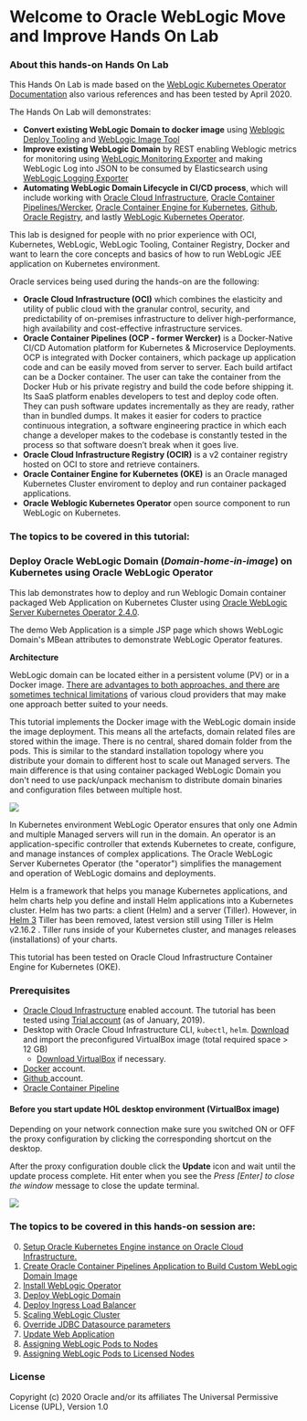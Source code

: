 # Welcome to Oracle WebLogic Move and Improve Hands On Lab #

### About this hands-on Hands On Lab ###

This Hands On Lab is made based on the [WebLogic Kubernetes Operator Documentation](https://oracle.github.io/weblogic-kubernetes-operator/) also various references and has been tested by April 2020.

The Hands On Lab will demonstrates:
+ **Convert existing WebLogic Domain to docker image** using [Weblogic Deploy Tooling](https://github.com/oracle/weblogic-deploy-tooling) and [WebLogic Image Tool](https://github.com/oracle/weblogic-image-tool)
+ **Improve existing WebLogic Domain** by REST enabling Weblogic metrics for monitoring using [WebLogic Monitoring Exporter](https://github.com/oracle/weblogic-monitoring-exporter) and making WebLogic Log into JSON to be consumed by Elasticsearch using [WebLogic Logging Exporter](https://github.com/oracle/weblogic-logging-exporter) 
+ **Automating WebLogic Domain Lifecycle in CI/CD process**, which will include working with [Oracle Cloud Infrastructure](https://docs.cloud.oracle.com/en-us/iaas/Content/GSG/Concepts/baremetalintro.htm), [Oracle Container Pipelines/Wercker](https://docs.oracle.com/en/cloud/iaas/wercker-cloud/wercm/), [Oracle Container Engine for Kubernetes](https://docs.cloud.oracle.com/en-us/iaas/Content/ContEng/Concepts/contengoverview.htm), [Github](https://github.com/), [Oracle Registry](https://docs.cloud.oracle.com/en-us/iaas/Content/Registry/Concepts/registryoverview.htm), and lastly [WebLogic Kubernetes Operator](https://github.com/oracle/weblogic-kubernetes-operator).

This lab is designed for people with no prior experience with OCI, Kubernetes, WebLogic, WebLogic Tooling, Container Registry, Docker and want to learn the core concepts and basics of how to run WebLogic JEE application on Kubernetes environment.

Oracle services being used during the hands-on are the following:

+ **Oracle Cloud Infrastructure (OCI)** which combines the elasticity and utility of public cloud with the granular control, security, and predictability of on-premises infrastructure to deliver high-performance, high availability and cost-effective infrastructure services.
+ **Oracle Container Pipelines (OCP - former Wercker)** is a Docker-Native CI/CD  Automation platform for Kubernetes & Microservice Deployments. OCP is integrated with Docker containers, which package up application code and can be easily moved from server to server. Each build artifact can be a Docker container. The user can take the container from the Docker Hub or his private registry and build the code before shipping it. Its SaaS platform enables developers to test and deploy code often. They can push software updates incrementally as they are ready, rather than in bundled dumps. It makes it easier for coders to practice continuous integration, a software engineering practice in which each change a developer makes to the codebase is constantly tested in the process so that software doesn’t break when it goes live.
+ **Oracle Cloud Infrastructure Registry (OCIR)** is a v2 container registry hosted on OCI to store and retrieve containers.
+ **Oracle Container Engine for Kubernetes (OKE)** is an Oracle managed Kubernetes Cluster enviroment to deploy and run container packaged applications.
+ **Oracle Weblogic Kubernetes Operator** open source component to run WebLogic on Kubernetes.

### The topics to be covered in this tutorial: ###

### Deploy Oracle WebLogic Domain (*Domain-home-in-image*) on Kubernetes using Oracle WebLogic Operator  ###

This lab demonstrates how to deploy and run Weblogic Domain container packaged Web Application on Kubernetes Cluster using [Oracle WebLogic Server Kubernetes Operator 2.4.0](https://github.com/oracle/weblogic-kubernetes-operator).

The demo Web Application is a simple JSP page which shows WebLogic Domain's MBean attributes to demonstrate WebLogic Operator features.

**Architecture**

WebLogic domain can be located either in a persistent volume (PV) or in a Docker image. [There are advantages to both approaches, and there are sometimes technical limitations](https://github.com/oracle/weblogic-kubernetes-operator/blob/2.0/site/domains.md#create-and-manage-weblogic-domains) of various cloud providers that may make one approach better suited to your needs.

This tutorial implements the Docker image with the WebLogic domain inside the image deployment. This means all the artefacts, domain related files are stored within the image. There is no central, shared domain folder from the pods. This is similar to the standard installation topology where you distribute your domain to different host to scale out Managed servers. The main difference is that using container packaged WebLogic Domain you don't need to use pack/unpack mechanism to distribute domain binaries and configuration files between multiple host.

![](tutorials/images/wlsonk8s.domain-home-in-image.png)

In Kubernetes environment WebLogic Operator ensures that only one Admin and multiple Managed servers will run in the domain. An operator is an application-specific controller that extends Kubernetes to create, configure, and manage instances of complex applications. The Oracle WebLogic Server Kubernetes Operator (the "operator") simplifies the management and operation of WebLogic domains and deployments.

Helm is a framework that helps you manage Kubernetes applications, and helm charts help you define and install Helm applications into a Kubernetes cluster. Helm has two parts: a client (Helm) and a server (Tiller). However, in [Helm 3](https://helm.sh/blog/helm-3-released/) Tiller has been removed, latest version still using Tiller is Helm v2.16.2 . Tiller runs inside of your Kubernetes cluster, and manages releases (installations) of your charts.

This tutorial has been tested on Oracle Cloud Infrastructure Container Engine for Kubernetes (OKE).

### Prerequisites ###

- [Oracle Cloud Infrastructure](https://cloud.oracle.com/en_US/cloud-infrastructure) enabled account. The tutorial has been tested using [Trial account](https://myservices.us.oraclecloud.com/mycloud/signup) (as of January, 2019).
- Desktop with Oracle Cloud Infrastructure CLI, `kubectl`, `helm`. [Download](https://drive.google.com/open?id=11CvOZ-j50-2q9-rrQmxpEwmQZbPMkw2a) and import the preconfigured VirtualBox image (total required space > 12 GB)
  - [Download VirtualBox](https://www.virtualbox.org/wiki/Downloads) if necessary.
- [Docker](https://hub.docker.com/) account.
- [Github ](sign.up.github.md) account.
- [Oracle Container Pipeline](sign.up.wercker.md)

#### Before you start update HOL desktop environment (VirtualBox image) ####

Depending on your network connection make sure you switched ON or OFF the proxy configuration by clicking the corresponding shortcut on the desktop.

After the proxy configuration double click the **Update** icon and wait until the update process complete. Hit enter when you see the *Press [Enter] to close the window* message to close the update terminal.

![](tutorials/images/update.HOL.png)

### The topics to be covered in this hands-on session are: ###

0. [Setup Oracle Kubernetes Engine instance on Oracle Cloud Infrastructure.](tutorials/setup.oke.md)
1. [Create Oracle Container Pipelines Application to Build Custom WebLogic Domain Image](tutorials/build.weblogic.image.pipeline.md)
2. [Install WebLogic Operator](tutorials/install.operator.md)
3. [Deploy WebLogic Domain](tutorials/deploy.weblogic.md)
4. [Deploy Ingress Load Balancer](tutorials/deploy.load.balancer.md)
5. [Scaling WebLogic Cluster](tutorials/scale.weblogic.md)
6. [Override JDBC Datasource parameters](tutorials/override.jdbc.md)
7. [Update Web Application](tutorials/update.application.md)
8. [Assigning WebLogic Pods to Nodes](tutorials/node.selector.md)
9. [Assigning WebLogic Pods to Licensed Nodes](tutorials/node.selector.license.md)

### License ###
Copyright (c) 2020 Oracle and/or its affiliates
The Universal Permissive License (UPL), Version 1.0

